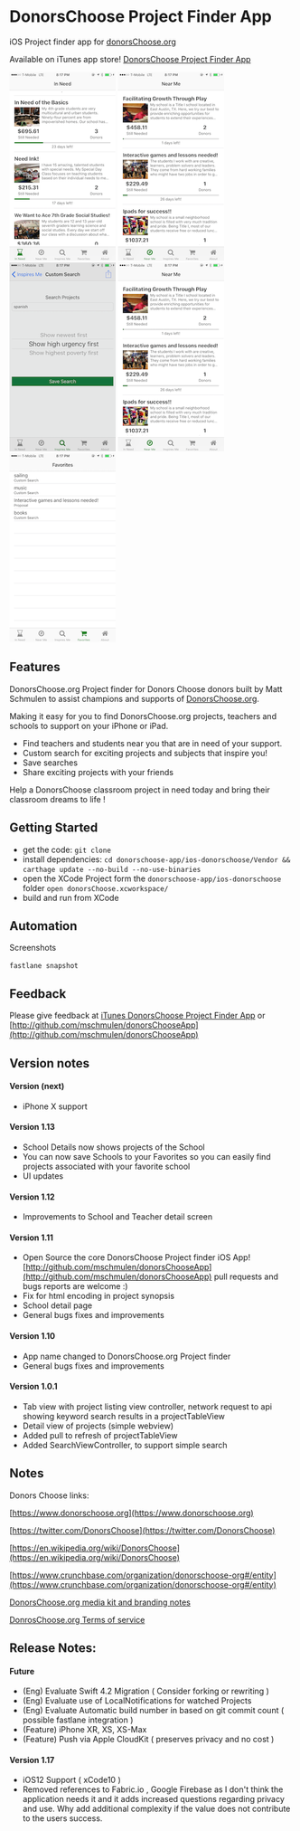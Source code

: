 DonorsChoose Project Finder App
====

iOS Project finder app for [donorsChoose.org](http://donorsChoose.org)

Available on iTunes app store! [DonorsChoose Project Finder App](https://itunes.apple.com/us/app/donors-choose-project-finder/id1074056163?mt=8) 

![Tour One](resources/screenshots-iPhone-5_5/InNeed.png)
![Tour Two](resources/screenshots-iPhone-5_5/ProjectDetail.png)
![Tour Three](resources/screenshots-iPhone-5_5/CustomSearch.png)
![Tour Four](resources/screenshots-iPhone-5_5/NearMe.png)
![Tour Five](resources/screenshots-iPhone-5_5/Favorites.png)

## Features

DonorsChoose.org Project finder for Donors Choose donors built by Matt Schmulen to assist champions and supports of [DonorsChoose.org](http://donorsChoose.org).

Making it easy for you to find DonorsChoose.org projects, teachers and schools to support on your iPhone or iPad.

- Find teachers and students near you that are in need of your support.
- Custom search for exciting projects and subjects that inspire you!
- Save searches
- Share exciting projects with your friends

Help a DonorsChoose classroom project in need today and bring their classroom dreams to life !

## Getting Started

- get the code: `git clone ` 
- install dependencies: `cd donorschoose-app/ios-donorschoose/Vendor && carthage update --no-build --no-use-binaries`
- open the XCode Project form the `donorschoose-app/ios-donorschoose` folder `open donorsChoose.xcworkspace/`
- build and run from XCode 


## Automation

Screenshots

`fastlane snapshot`

## Feedback

Please give feedback at [iTunes DonorsChoose Project Finder App](https://itunes.apple.com/us/app/donors-choose-project-finder/id1074056163?mt=8) or  [http://github.com/mschmulen/donorsChooseApp](http://github.com/mschmulen/donorsChooseApp)

## Version notes

#### Version (next)

- iPhone X support


#### Version 1.13

- School Details now shows projects of the School
- You can now save Schools to your Favorites so you can easily find projects associated with your favorite school
- UI updates

#### Version 1.12

- Improvements to School and Teacher detail screen

#### Version 1.11

- Open Source the core DonorsChoose Project finder iOS App! [http://github.com/mschmulen/donorsChooseApp](http://github.com/mschmulen/donorsChooseApp) pull requests and bugs reports are welcome :)
- Fix for html encoding in project synopsis
- School detail page
- General bugs fixes and improvements

#### Version 1.10

- App name changed to DonorsChoose.org Project finder
- General bugs fixes and improvements

#### Version 1.0.1

- Tab view with project listing view controller, network request to api showing keyword search results in a projectTableView
- Detail view of projects (simple webview)
- Added pull to refresh of projectTableView
- Added SearchViewController, to support simple search

## Notes

Donors Choose links:

[https://www.donorschoose.org](https://www.donorschoose.org)

[https://twitter.com/DonorsChoose](https://twitter.com/DonorsChoose)

[https://en.wikipedia.org/wiki/DonorsChoose](https://en.wikipedia.org/wiki/DonorsChoose)

[https://www.crunchbase.com/organization/donorschoose-org#/entity](https://www.crunchbase.com/organization/donorschoose-org#/entity)

[DonorsChoose.org media kit and branding notes](https://www.donorschoose.org/about/media.html)

[DonrosChoose.org Terms of service ](https://www.donorschoose.org/user-agreement)


## Release Notes:

#### Future

- (Eng) Evaluate Swift 4.2 Migration ( Consider forking or rewriting )
- (Eng) Evaluate use of LocalNotifications for watched Projects
- (Eng) Evaluate Automatic build number in based on git commit count ( possible fastlane integration )
- (Feature) iPhone XR, XS, XS-Max
- (Feature) Push via Apple CloudKit ( preserves privacy and no cost )


#### Version 1.17

- iOS12 Support ( xCode10 )
- Removed references to Fabric.io , Google Firebase as I don't think the application needs it and it adds increased questions regarding privacy and use. Why add additional complexity if the value does not contribute to the users success. 




